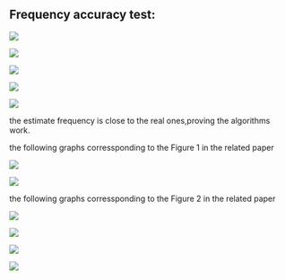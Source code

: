 ## Frequency accuracy test:

![](C:\Users\l\Desktop\DE_fc.png)

![](C:\Users\l\Desktop\HE_fc.png)

![](C:\Users\l\Desktop\UE_fc.png)

![](C:\Users\l\Desktop\BLH_fc.png)

![](C:\Users\l\Desktop\OLH_fc.png)

the estimate frequency is close to the real ones,proving the algorithms work.

the following graphs corressponding to the Figure 1 in the related paper

![](C:\Users\l\Desktop\1a.png)

![](C:\Users\l\Desktop\1b.png)

the following graphs corressponding to the Figure 2 in the related paper

![](C:\Users\l\Desktop\2a.png)

![](C:\Users\l\Desktop\2b.png)

![](C:\Users\l\Desktop\2c.png)

![](C:\Users\l\Desktop\2d.png)


